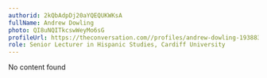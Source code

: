 ```yaml
---
authorid: 2kQbAdpDj20aYQEQUKWKsA
fullName: Andrew Dowling
photo: QI8uNQITkcswWeyMo6sG
profileUrl: https://theconversation.com//profiles/andrew-dowling-193883
role: Senior Lecturer in Hispanic Studies, Cardiff University
---
```

No content found